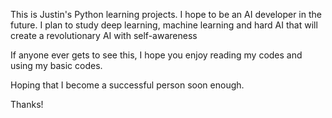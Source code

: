 This is Justin's Python learning projects.
I hope to be an AI developer in the future.
I plan to study deep learning, machine learning and
hard AI that will create a revolutionary AI with
self-awareness

If anyone ever gets to see this, I hope you enjoy
reading my codes and using my basic codes.

Hoping that I become a successful person soon enough.

Thanks!